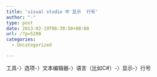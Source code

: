 ```yaml
---
title: 'visual studio 中 显示  行号'
author: "-"
type: post
date: 2013-02-19T06:39:50+00:00
url: /?p=5200
categories:
  - Uncategorized

---
```

工具-〉选项-〉文本编辑器-〉语言（比如C#）-〉显示-〉行号